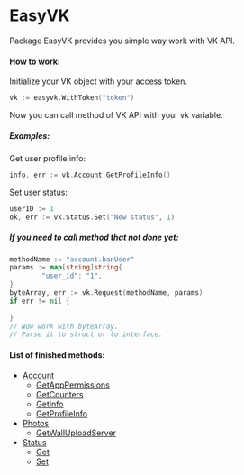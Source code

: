 # EasyVK
Package EasyVK provides you simple way work with VK API.

#### How to work:
Initialize your VK object with your access token.
```go
vk := easyvk.WithToken("token")
```
Now you can call method of VK API with your vk variable.

##### Examples:
Get user profile info:
```go
info, err := vk.Account.GetProfileInfo()
```
Set user status:
```go
userID := 1
ok, err := vk.Status.Set("New status", 1)
```

##### If you need to call method that not done yet:
```go
methodName := "account.banUser"
params := map[string]string{
        "user_id": "1",
}
byteArray, err := vk.Request(methodName, params)
if err != nil {
        
}
// Now work with byteArray.
// Parse it to struct or to interface.
```

#### List of finished methods:
* [Account](https://vk.com/dev/account)
    * [GetAppPermissions](https://vk.com/dev/account.getAppPermissions)
    * [GetCounters](https://vk.com/dev/account.getCounters)
    * [GetInfo](https://vk.com/dev/account.getInfo)
    * [GetProfileInfo](https://vk.com/dev/account.getProfileInfo)
* [Photos](https://vk.com/dev/photos)
    * [GetWallUploadServer](https://vk.com/dev/photos.getWallUploadServer)
* [Status](https://vk.com/dev/status)
    * [Get](https://vk.com/dev/status.get)
    * [Set](https://vk.com/dev/status.set)